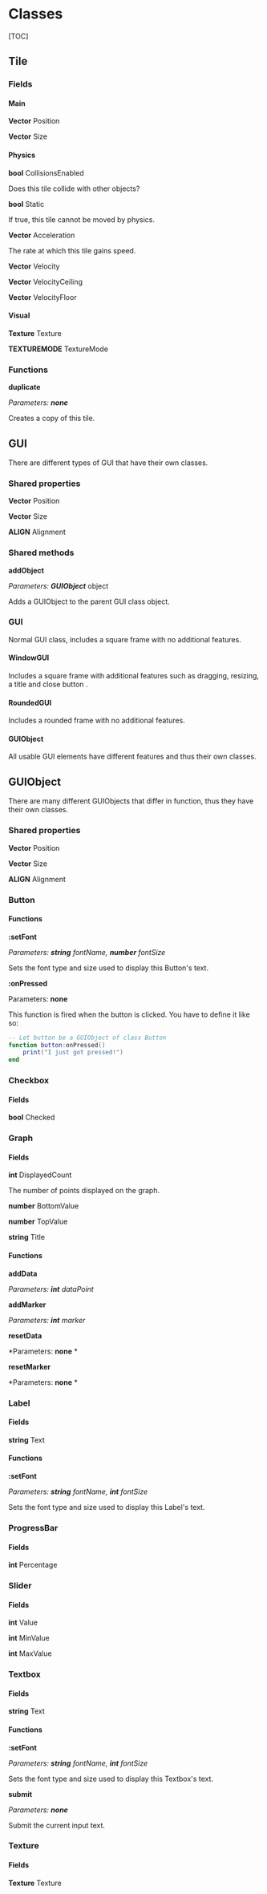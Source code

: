 # Classes

[TOC]

## Tile

### Fields

#### Main

**Vector** Position

**Vector** Size

#### Physics

**bool** CollisionsEnabled

Does this tile collide with other objects?

**bool** Static

If true, this tile cannot be moved by physics.

**Vector** Acceleration

The rate at which this tile gains speed.

**Vector** Velocity

**Vector** VelocityCeiling

**Vector** VelocityFloor

#### Visual

**Texture** Texture

**TEXTUREMODE** TextureMode

### Functions

**duplicate**

*Parameters: __none__*

Creates a copy of this tile.

## GUI

There are different types of GUI that have their own classes.

### Shared properties

**Vector** Position

**Vector** Size 

**ALIGN** Alignment

### Shared methods

**addObject**

*Parameters: __GUIObject__* object

Adds a GUIObject to the parent GUI class object.

### GUI

Normal GUI class, includes a square frame with no additional features.

#### WindowGUI

Includes a square frame with additional features such as dragging, resizing, a title and close button .

#### RoundedGUI

Includes a rounded frame with no additional features.

#### GUIObject

All usable GUI elements have different features and thus their own classes.

## GUIObject

There are many different GUIObjects that differ in function, thus they have their own classes.

### Shared properties

**Vector** Position

**Vector** Size 

**ALIGN** Alignment

### Button

#### Functions

**:setFont**

*Parameters: __string__ fontName, __number__ fontSize*

Sets the font type and size used to display this Button's text.

**:onPressed**

Parameters: **none**

This function is fired when the button is clicked. You have to define it like so:

```lua
-- Let button be a GUIObject of class Button
function button:onPressed()
	print("I just got pressed!")
end
```



### Checkbox

#### Fields

**bool** Checked

### Graph

#### Fields

**int** DisplayedCount

The number of points displayed on the graph.

**number** BottomValue

**number** TopValue

**string** Title

#### Functions

**addData**

*Parameters: __int__ dataPoint*

**addMarker**

*Parameters: __int__ marker*

**resetData**

*Parameters: __none__ *

**resetMarker**

*Parameters: __none__ *

### Label

#### Fields

**string** Text

#### Functions

**:setFont**

*Parameters: __string__ fontName, __int__ fontSize*

Sets the font type and size used to display this Label's text.

### ProgressBar

#### Fields

**int** Percentage

### Slider

#### Fields

**int** Value

**int** MinValue

**int** MaxValue

### Textbox

#### Fields

**string** Text

#### Functions

**:setFont**

*Parameters: __string__ fontName, __int__ fontSize*

Sets the font type and size used to display this Textbox's text.

**submit**

*Parameters: __none__*

Submit the current input text.

### Texture

#### Fields

**Texture** Texture



